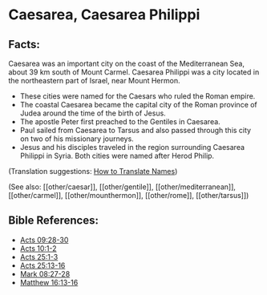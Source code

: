 # Caesarea, Caesarea Philippi #

## Facts: ##

Caesarea was an important city on the coast of the Mediterranean Sea, about 39 km south of Mount Carmel. Caesarea Philippi was a city located in the northeastern part of Israel, near Mount Hermon.

* These cities were named for the Caesars who ruled the Roman empire.
* The coastal Caesarea became the capital city of the Roman province of Judea around the time of the birth of Jesus.
* The apostle Peter first preached to the Gentiles in Caesarea.
* Paul sailed from Caesarea to Tarsus and also passed through this city on two of his missionary journeys.
* Jesus and his disciples traveled in the region surrounding Caesarea Philippi in Syria. Both cities were named after Herod Philip.

(Translation suggestions: [How to Translate Names](en/ta-vol1/translate/man/translate-names))

(See also: [[other/caesar]], [[other/gentile]], [[other/mediterranean]], [[other/carmel]], [[other/mounthermon]], [[other/rome]], [[other/tarsus]])

## Bible References: ##

* [Acts 09:28-30](en/tn/act/help/09/28)
* [Acts 10:1-2](en/tn/act/help/10/01)
* [Acts 25:1-3](en/tn/act/help/25/01)
* [Acts 25:13-16](en/tn/act/help/25/13)
* [Mark 08:27-28](en/tn/mrk/help/08/27)
* [Matthew 16:13-16](en/tn/mat/help/16/13)